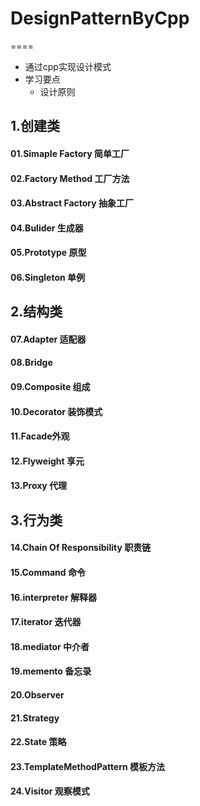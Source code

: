 # DesignPatternByCpp

====

* 通过cpp实现设计模式
* 学习要点
  * 设计原则

## 1.创建类
#### 01.Simaple Factory 简单工厂
#### 02.Factory Method 工厂方法
#### 03.Abstract Factory 抽象工厂
#### 04.Bulider 生成器
#### 05.Prototype 原型
#### 06.Singleton 单例
## 2.结构类
#### 07.Adapter 适配器
#### 08.Bridge
#### 09.Composite 组成
#### 10.Decorator 装饰模式
#### 11.Facade外观 
#### 12.Flyweight 享元
#### 13.Proxy 代理
## 3.行为类
#### 14.Chain Of Responsibility 职责链
#### 15.Command 命令
#### 16.interpreter 解释器
#### 17.iterator 迭代器
#### 18.mediator 中介者
#### 19.memento 备忘录
#### 20.Observer
#### 21.Strategy
#### 22.State 策略
#### 23.TemplateMethodPattern 模板方法
#### 24.Visitor 观察模式
